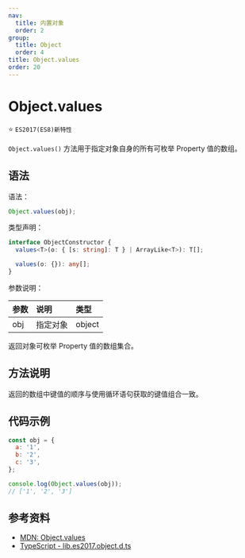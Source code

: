 ```yaml
---
nav:
  title: 内置对象
  order: 2
group:
  title: Object
  order: 4
title: Object.values
order: 20
---
```


# Object.values

⭐️ `ES2017(ES8)新特性`

`Object.values()` 方法用于指定对象自身的所有可枚举 Property 值的数组。

## 语法

语法：

```js
Object.values(obj);
```

类型声明：

```ts
interface ObjectConstructor {
  values<T>(o: { [s: string]: T } | ArrayLike<T>): T[];

  values(o: {}): any[];
}
```

参数说明：

| 参数 | 说明     | 类型   |
| :--- | :------- | :----- |
| obj  | 指定对象 | object |

返回对象可枚举 Property 值的数组集合。

## 方法说明

返回的数组中键值的顺序与使用循环语句获取的键值组合一致。

## 代码示例

```js
const obj = {
  a: '1',
  b: '2',
  c: '3',
};

console.log(Object.values(obj));
// ['1', '2', '3']
```

## 参考资料

- [MDN: Object.values](https://developer.mozilla.org/zh-CN/docs/Web/JavaScript/Reference/Global_Objects/Object/values)
- [TypeScript - lib.es2017.object.d.ts](https://github.com/microsoft/TypeScript/blob/main/lib/lib.es2017.object.d.ts)
